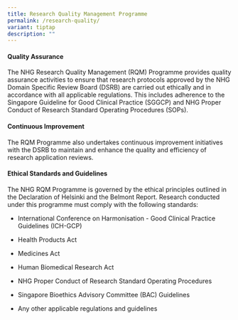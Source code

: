 ```yaml
---
title: Research Quality Management Programme
permalink: /research-quality/
variant: tiptap
description: ""
---
```

<h4><strong>Quality Assurance</strong></h4>
<p>The NHG Research Quality Management (RQM) Programme provides quality assurance
activities to ensure that research protocols approved by the NHG Domain
Specific Review Board (DSRB) are carried out ethically and in accordance
with all applicable regulations. This includes adherence to the Singapore
Guideline for Good Clinical Practice (SGGCP) and NHG Proper Conduct of
Research Standard Operating Procedures (SOPs).</p>
<p></p>
<h4><strong>Continuous Improvement</strong> </h4>
<p>The RQM Programme also undertakes continuous improvement initiatives with
the DSRB to maintain and enhance the quality and efficiency of research
application reviews.</p>
<p></p>
<h4><strong>Ethical Standards and Guidelines</strong></h4>
<p>The NHG RQM Programme is governed by the ethical principles outlined in
the Declaration of Helsinki and the Belmont Report. Research conducted
under this programme must comply with the following standards:</p>
<ul data-tight="true" class="tight">
<li>
<p>International Conference on Harmonisation - Good Clinical Practice Guidelines
(ICH-GCP)</p>
</li>
<li>
<p>Health Products Act</p>
</li>
<li>
<p>Medicines Act</p>
</li>
<li>
<p>Human Biomedical Research Act</p>
</li>
<li>
<p>NHG Proper Conduct of Research Standard Operating Procedures</p>
</li>
<li>
<p>Singapore Bioethics Advisory Committee (BAC) Guidelines</p>
</li>
<li>
<p>Any other applicable regulations and guidelines</p>
</li>
</ul>
<p></p>